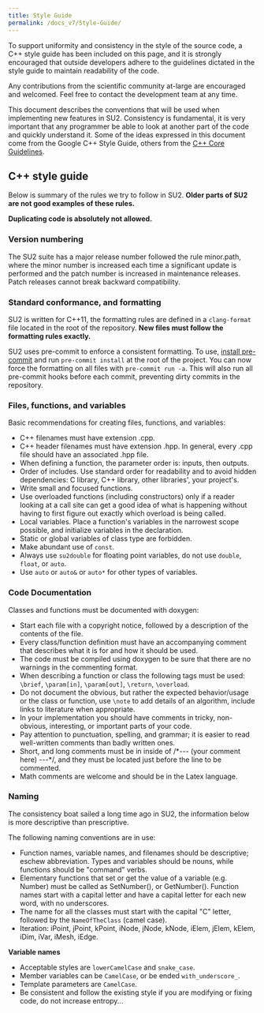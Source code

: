 ```yaml
---
title: Style Guide
permalink: /docs_v7/Style-Guide/
---
```


To support uniformity and consistency in the style of the source code, a C++ style guide has been included on this page, and it is strongly encouraged that outside developers adhere to the guidelines dictated in the style guide to maintain readability of the code.

Any contributions from the scientific community at-large are encouraged and welcomed. Feel free to contact the development team at any time.

This document describes the conventions that will be used when implementing new features in SU2. Consistency is fundamental, it is very important that any programmer be able to look at another part of the code and quickly understand it. Some of the ideas expressed in this document come from the Google C++ Style Guide, others from the [C++ Core Guidelines](https://github.com/su2code/SU2/issues/1218).

## C++ style guide

Below is summary of the rules we try to follow in SU2. **Older parts of SU2 are not good examples of these rules.**

**Duplicating code is absolutely not allowed.**

### Version numbering

The SU2 suite has a major release number followed the rule minor.path, where the minor number is increased each time a significant update is performed and the patch number is increased in maintenance releases.
Patch releases cannot break backward compatibility.

### Standard conformance, and formatting

SU2 is written for C++11, the formatting rules are defined in a `clang-format` file located in the root of the repository.
**New files must follow the formatting rules exactly.**

SU2 uses pre-commit to enforce a consistent formatting. To use, [install pre-commit](https://pre-commit.com/#install) and run `pre-commit install` at the root of the project. You can now force the formatting on all files with `pre-commit run -a`. This will also run all pre-commit hooks before each commit, preventing dirty commits in the repository.

### Files, functions, and variables

Basic recommendations for creating files, functions, and variables:
- C++ filenames must have extension .cpp.
- C++ header filenames must have extension .hpp. In general, every .cpp file should have an associated .hpp file.
- When defining a function, the parameter order is: inputs, then outputs.
- Order of includes. Use standard order for readability and to avoid hidden dependencies: C library, C++ library, other libraries', your project's.
- Write small and focused functions.
- Use overloaded functions (including constructors) only if a reader looking at a call site can get a good idea of what is happening without having to first figure out exactly which overload is being called.
- Local variables. Place a function's variables in the narrowest scope possible, and initialize variables in the declaration.
- Static or global variables of class type are forbidden.
- Make abundant use of `const`.
- Always use `su2double` for floating point variables, do not use `double`, `float`, or `auto`.
- Use `auto` or `auto&` or `auto*` for other types of variables.

### Code Documentation

Classes and functions must be documented with doxygen:
- Start each file with a copyright notice, followed by a description of the contents of the file.
- Every class/function definition must have an accompanying comment that describes what it is for and how it should be used.
- The code must be compiled using doxygen to be sure that there are no warnings in the commenting format.
- When describing a function or class the following tags must be used: `\brief`, `\param[in]`, `\param[out]`, `\return`, `\overload`.
- Do not document the obvious, but rather the expected behavior/usage or the class or function, use `\note` to add details of an algorithm, include links to literature when appropriate.
- In your implementation you should have comments in tricky, non-obvious, interesting, or important parts of your code.
- Pay attention to punctuation, spelling, and grammar; it is easier to read well-written comments than badly written ones.
- Short, and long comments must be in inside of /\*--- (your comment here) ---\*/, and they must be located just before the line to be commented.
- Math comments are welcome and should be in the Latex language.

### Naming

The consistency boat sailed a long time ago in SU2, the information below is more descriptive than prescriptive.

The following naming conventions are in use:
- Function names, variable names, and filenames should be descriptive; eschew abbreviation. Types and variables should be nouns, while functions should be "command" verbs.
- Elementary functions that set or get the value of a variable (e.g. Number) must be called as SetNumber(), or GetNumber(). Function names start with a capital letter and have a capital letter for each new word, with no underscores.
- The name for all the classes must start with the capital "C" letter, followed by the `NameOfTheClass` (camel case).
- Iteration: iPoint, jPoint, kPoint, iNode, jNode, kNode, iElem, jElem, kElem, iDim, iVar, iMesh, iEdge.

**Variable names**
- Acceptable styles are `lowerCamelCase` and `snake_case`.
- Member variables can be `CamelCase`, or be ended `with_underscore_`.
- Template parameters are `CamelCase`.
- Be consistent and follow the existing style if you are modifying or fixing code, do not increase entropy...

